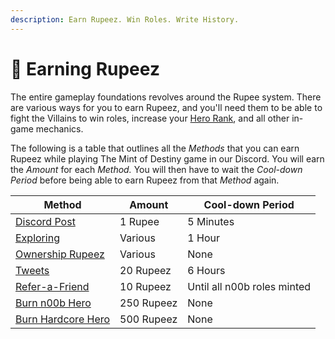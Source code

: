 ```yaml
---
description: Earn Rupeez. Win Roles. Write History.
---
```


# 💎 Earning Rupeez

The entire gameplay foundations revolves around the Rupee system. There are various ways for you to earn Rupeez, and you'll need them to be able to fight the Villains to win roles, increase your [Hero Rank](../hero-rank.md), and all other in-game mechanics.

The following is a table that outlines all the _Methods_ that you can earn Rupeez while playing The Mint of Destiny game in our Discord. You will earn the _Amount_ for each _Method._ You will then have to wait the _Cool-down Period_ before being able to earn Rupeez from that _Method_ again.

| Method                                  | Amount     | Cool-down Period            |
| --------------------------------------- | ---------- | --------------------------- |
| [Discord Post](discord-post.md)         | 1 Rupee    | 5 Minutes                   |
| [Exploring](exploring.md)               | Various    | 1 Hour                      |
| [Ownership Rupeez](ownership-points.md) | Various    | None                        |
| [Tweets](tweets.md)                     | 20 Rupeez  | 6 Hours                     |
| [Refer-a-Friend](refer-a-friend.md)     | 10 Rupeez  | Until all n00b roles minted |
| [Burn n00b Hero](./#burn-a-token)       | 250 Rupeez | None                        |
| [Burn Hardcore Hero](./#burn-a-token)   | 500 Rupeez | None                        |

